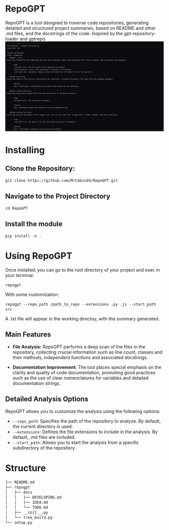 # RepoGPT

RepoGPT is a tool designed to traverse code repositories, generating detailed and structured project summaries, based on README and other .md files, and the docstrings of the code. Inspired by the gpt-repository-loader and gptrepo.
![Example](repogpt/docs/example.png)

# Installing

## Clone the Repository:

```tap
git clone https://github.com/MrCabss69/RepoGPT.git
```

## Navigate to the Project Directory
```tap
cd RepoGPT
```

## Install the module
```tap
pip install -e .
```


# Using RepoGPT

Once installed, you can go to the root directory of your project and exec in your terminal:

```tap
repogpt
```
With some customization:
```tap
repogpt --repo_path /path_to_repo --extensions .py .js --start_path src
```

A .txt file will appear in the working directoy, with the summary generated.


## Main Features

- **File Analysis:** RepoGPT performs a deep scan of the files in the repository, collecting crucial information such as line count, classes and their methods, independent functions and associated docstrings.

- **Documentation Improvement:** The tool places special emphasis on the clarity and quality of code documentation, promoting good practices such as the use of clear nomenclatures for variables and detailed documentation strings.

## Detailed Analysis Options

RepoGPT allows you to customize the analysis using the following options:

- `--repo_path`: Specifies the path of the repository to analyze. By default, the current directory is used.
- `--extensions`: Defines the file extensions to include in the analysis. By default, .md files are included.
- `--start_path`: Allows you to start the analysis from a specific subdirectory of the repository.

# Structure
```tap.
├── README.md
├── repogpt
│   ├── docs
│   │   ├── DEVELOPING.md
│   │   ├── IDEA.md
│   │   └── TODO.md
│   ├── __init__.py
│   └── tree_build.py
└── setup.py

```